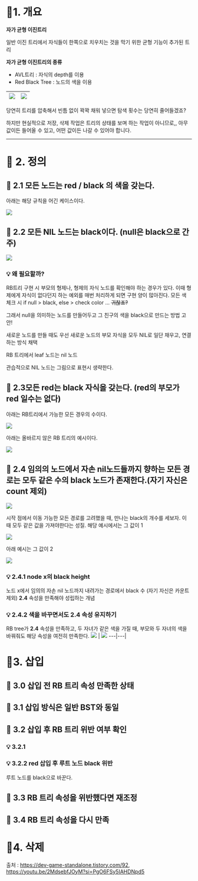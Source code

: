 # **📌1. 개요**
**자가 균형 이진트리**

일반 이진 트리에서 자식들이 한쪽으로 치우치는 것을 막기 위한 균형 기능이 추가된 트리

**자가 균형 이진트리의 종류**

- AVL트리 : 자식의 depth를 이용
- Red Black Tree : 노드의 색을 이용

<img src=".\img\binary_tree.png"> | <img src=".\img\binary_tree_2.png">
---|---|



당연히 트리를 압축해서 빈틈 없이 꽉꽉 채워 넣으면 탐색 횟수는 당연히 줄어들겠죠?

하지만 현실적으로 저장, 삭제 작업은 트리의 상태를 보며 하는 작업이 아니므로,, 아무 값이든 들어올 수 있고, 어떤 값이든 나갈 수 있어야 합니다.
______________________

# **📌 2. 정의**

## 🌳 2.1  모든 노드는 red / black 의 색을 갖는다.

아래는 해당 규칙을 어긴 케이스이다.

<img src=".\img\rbtree3.png">

## 🌳 2.2 모든 NIL 노드는 black이다. (null은 black으로 간주)

<img src =".\img\rbtree4.png">

### 💡 왜 필요할까?
RB트리 구현 시 부모의 형제나, 형제의 자식 노드를 확인해야 하는 경우가 있다. 이때 형제에게 자식이 없다던지 하는 예외를 매번 처리하게 되면 구현 양이 많아진다. 모든 색 체크 시 if null > black,  else > check color ... ~~귀찮죠?~~

그래서 null을 의미하는 노드를 만들어두고 그 친구의 색을 black으로 만드는 방법 고안! 

새로운 노드를 만들 때도 우선 새로운 노드의  부모 자식을 모두 NIL로 일단 채우고, 연결하는 방식 채택

RB 트리에서 leaf 노드는 nil 노드

관습적으로 NIL 노드는 그림으로 표현시 생략한다.

## 🌳 2.3모든 red는 black 자식을 갖는다. (red의 부모가 red 일수는 없다)

아래는 RB트리에서 가능한 모든 경우의 수이다.

<img src =".\img\rbtree1.png">

아래는 올바르지 않은 RB 트리의 예시이다.

<img src =".\img\rbtree2.png">

## 🌳 2.4 임의의 노드에서 자손 nil노드들까지 향하는 모든 경로는 모두 같은 수의 black 노드가 존재한다.(자기 자신은 count 제외)

<img src =".\img\rbtree5.png">

시작 점에서 이동 가능한 모든 경로를 고려했을 때, 만나는 black의 개수를 세보자. 이 때 모두 같은 값을 가져야한다는 성질. 해당 예시에서는 그 값이 1

<img src =".\img\rbtree6.png">

아래 예시는 그 값이 2

<img src =".\img\rbtree7.png">

### 💡 2.4.1 node x의 black height
노드 x에서 임의의 자손 nil 노드까지 내려가는 경로에서 black 수 (자기 자신은 카운트 제외) **2.4** 속성을 만족해야 성립하는 개념

### 💡 2.4.2 색을 바꾸면서도 2.4 속성 유지하기
RB tree가 **2.4** 속성을 만족하고, 두 자녀가 같은 색을 가질 때, 부모와 두 자녀의 색을 바꿔줘도 해당 속성을 여전히 만족한다. 
<img src=".\img\rbtree9.png"> | <img src=".\img\rbtree8.png">
---|---|

# **📌3. 삽입**
## 🌳 3.0 삽입 전 RB 트리 속성 만족한 상태

## 🌳 3.1 삽입 방식은 일반 BST와 동일

## 🌳 3.2 삽입 후 RB 트리 위반 여부 확인

### 💡 3.2.1 
### 💡 3.2.2 red 삽입 후 루트 노드 black 위반 
루트 노드를 black으로 바꾼다.


## 🌳 3.3 RB 트리 속성을 위반했다면 재조정

## 🌳 3.4 RB 트리 속성을 다시 만족




# **📌4. 삭제**













 출처 : https://dev-game-standalone.tistory.com/92, https://youtu.be/2MdsebfJOyM?si=PgO6FSy5IAHDNpd5 